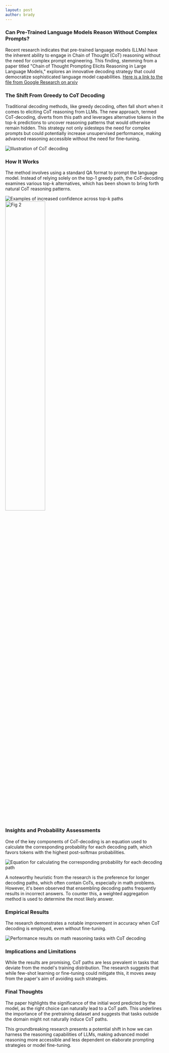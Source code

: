 ```yaml
---
layout: post
author: brady
---
```


### Can Pre-Trained Language Models Reason Without Complex Prompts?

Recent research indicates that pre-trained language models (LLMs) have the inherent ability to engage in Chain of Thought (CoT) reasoning without the need for complex prompt engineering. This finding, stemming from a paper titled "Chain of Thought Prompting Elicits Reasoning in Large Language Models," explores an innovative decoding strategy that could democratize sophisticated language model capabilities. [Here is a link to the file from Google Research on arxiv](https://arxiv.org/pdf/2402.10200.pdf)

### The Shift From Greedy to CoT Decoding

Traditional decoding methods, like greedy decoding, often fall short when it comes to eliciting CoT reasoning from LLMs. The new approach, termed CoT-decoding, diverts from this path and leverages alternative tokens in the top-k predictions to uncover reasoning patterns that would otherwise remain hidden. This strategy not only sidesteps the need for complex prompts but could potentially increase unsupervised performance, making advanced reasoning accessible without the need for fine-tuning.

![Illustration of CoT decoding]({{site.baseurl}}/assets/images/CoT-without-prompting/Fig1.png)

### How It Works

The method involves using a standard QA format to prompt the language model. Instead of relying solely on the top-1 greedy path, the CoT-decoding examines various top-k alternatives, which has been shown to bring forth natural CoT reasoning patterns.

![Examples of increased confidence across top-k paths]({{site.baseurl}}/assets/images/CoT-without-prompting/Fig2.png)
<img src="{{site.baseurl}}/assets/images/CoT-without-prompting/Fig2.png" alt="Fig 2" style="width: 50%;">

### Insights and Probability Assessments

One of the key components of CoT-decoding is an equation used to calculate the corresponding probability for each decoding path, which favors tokens with the highest post-softmax probabilities.

![Equation for calculating the corresponding probability for each decoding path]({{site.baseurl}}/assets/images/CoT-without-prompting/Fig3.png)

A noteworthy heuristic from the research is the preference for longer decoding paths, which often contain CoTs, especially in math problems. However, it's been observed that ensembling decoding paths frequently results in incorrect answers. To counter this, a weighted aggregation method is used to determine the most likely answer.

### Empirical Results

The research demonstrates a notable improvement in accuracy when CoT decoding is employed, even without fine-tuning.

![Performance results on math reasoning tasks with CoT decoding]({{site.baseurl}}/assets/images/CoT-without-prompting/Fig4.png)

### Implications and Limitations

While the results are promising, CoT paths are less prevalent in tasks that deviate from the model's training distribution. The research suggests that while few-shot learning or fine-tuning could mitigate this, it moves away from the paper's aim of avoiding such strategies.

### Final Thoughts

The paper highlights the significance of the initial word predicted by the model, as the right choice can naturally lead to a CoT path. This underlines the importance of the pretraining dataset and suggests that tasks outside the domain might not naturally induce CoT paths.

This groundbreaking research presents a potential shift in how we can harness the reasoning capabilities of LLMs, making advanced model reasoning more accessible and less dependent on elaborate prompting strategies or model fine-tuning.
